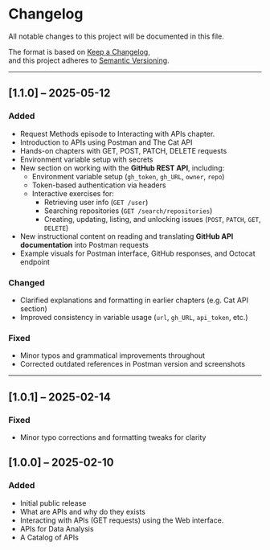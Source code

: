 # Changelog

All notable changes to this project will be documented in this file.

The format is based on [Keep a Changelog](https://keepachangelog.com/en/1.0.0/),  
and this project adheres to [Semantic Versioning](https://semver.org/spec/v2.0.0.html).

---

## [1.1.0] – 2025-05-12

### Added
- Request Methods episode to Interacting with APIs chapter.
- Introduction to APIs using Postman and The Cat API
- Hands-on chapters with GET, POST, PATCH, DELETE requests
- Environment variable setup with secrets
- New section on working with the **GitHub REST API**, including:
  - Environment variable setup (`gh_token`, `gh_URL`, `owner`, `repo`)
  - Token-based authentication via headers
  - Interactive exercises for:
    - Retrieving user info (`GET /user`)
    - Searching repositories (`GET /search/repositories`)
    - Creating, updating, listing, and unlocking issues (`POST`, `PATCH`, `GET`, `DELETE`)
- New instructional content on reading and translating **GitHub API documentation** into Postman requests
- Example visuals for Postman interface, GitHub responses, and Octocat endpoint

### Changed
- Clarified explanations and formatting in earlier chapters (e.g. Cat API section)
- Improved consistency in variable usage (`url`, `gh_URL`, `api_token`, etc.)

### Fixed
- Minor typos and grammatical improvements throughout
- Corrected outdated references in Postman version and screenshots

---

## [1.0.1] – 2025-02-14
### Fixed
- Minor typo corrections and formatting tweaks for clarity

## [1.0.0] – 2025-02-10
### Added
- Initial public release
- What are APIs and why do they exists
- Interacting with APIs (GET requests) using the Web interface.
- APIs for Data Analysis
- A Catalog of APIs